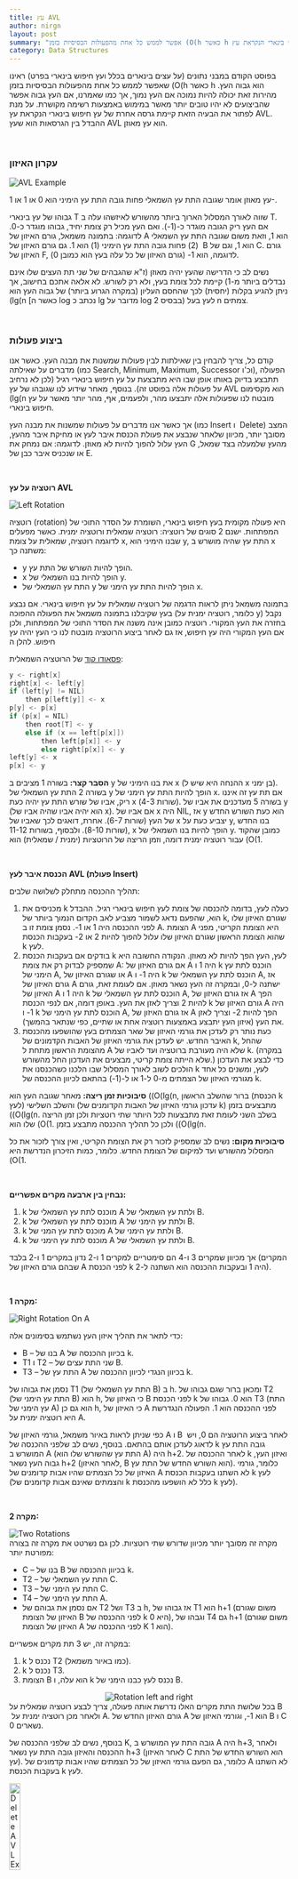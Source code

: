 ```yaml
---
title: עץ AVL
author: nirgn
layout: post
summary: "אפשר לממש כל אחת מהפעולות הבסיסיות בזמן (O(h כאשר h הוא גבוה העץ. מהירות זאת יכולה להיות נמוכה אם העץ נמוך אם העץ גבוה. על מנת לפתור את הבעיה הזאת קיימת גרסה אחרת של עץ חיפוש בינארי הנקראת עץ AVL."
category: Data Structures
---
```

בפוסט הקודם במבני נתונים (על עצים בינארים בכלל ועץ חיפוש בינארי בפרט) ראינו שאפשר לממש כל אחת מהפעולות הבסיסיות בזמן (O(h כאשר h הוא גבוה העץ. מהירות זאת יכולה להיות נמוכה אם העץ נמוך, אך כמו שאמרנו, אם העץ גבוה אפשר שהביצועים לא יהיו טובים יותר מאשר במימוש באמצעות רשימה מקושרת. על מנת לפתור את הבעיה הזאת קיימת גרסה אחרת של עץ חיפוש בינארי הנקראת עץ AVL. ההבדל בין הגרסאות הוא שעץ AVL הוא עץ מאוזן.

<!--more-->

&nbsp;

### עקרון האיזון

<div class="left">
  <img src="/images/posts/avl/AVL_Example.png" alt="AVL Example">
</div>

עץ מאוזן אומר שגובה התת עץ השמאלי פחות גובה התת עץ הימיני הוא 0 או 1 או 1-.

גבוהו של עץ בינארי T שווה לאורך המסלול הארוך ביותר מהשורש לאיזשהו עלה ב T. אם העץ ריק הגובה מוגדר כ-(1-). ואם העץ מכיל רק צומת יחיד, גבוהו מוגדר כ-0. לדוגמה: בתמונה משמאל, גורם האיזון של A הוא 1, וזאת משום שגובה התת עץ השמאלי  (2) פחות גובה התת עץ הימיני (1) הוא 1. גם גורם האיזון של B הוא 1, וגם של C. גורם האיזון של F, לדוגמה, הוא 1- (גורם האיזון של כל עלה בעץ הוא כמובן 0).

נשים לב כי הדרישה שהעץ יהיה מאוזן (ז"א שהגבהים של שני תת העצים שלו אינם נבדלים ביותר מ-1) קיימת לכל צומת בעץ, ולא רק לשורש. לא אלאה אתכם בחישוב, אך ניתן להגיע בקלות (יחסית) לכך שהחסם העליון (במקרה הגרוע ביותר) של גבוה העץ הוא (lg(n [כאשר ה log נכתב כ lg מדובר על log בבסיס 2) לעץ בעל n צמתים. 

&nbsp;

### ביצוע פעולות

קודם כל, צריך להבחין בין שאילתות לבין פעולות שמשנות את מבנה העץ. כאשר אנו מדברים על שאילתה (כמו Search, Minimum, Maximum, Successor וכ'ו), הפעולה תתבצע בדיוק באותו אופן שבו היא מתבצעת על עץ חיפוש בינארי רגיל (לכן לא נרחיב על פעולות אלה בפוסט זה). בנוסף, מאחר שידוע לנו שגובהו של עץ AVL הוא מקסימום (lg(n מובטח לנו שפעולות אלה יתבצעו מהר, ולפעמים, אף, מהר יותר מאשר על עץ חיפוש בינארי.

אך כאשר אנו מדברים על פעולות שמשנות את מבנה העץ (כמו Insert ו  Delete) המצב מסובך יותר, מכיוון שלאחר שנבצע את פעולת הכנסת איבר לעץ או מחיקת איבר מהעץ, העץ עלול להפוך להיות לא מאוזן. לדוגמה: אם נמחק את G מהעץ שלמעלה בצד שמאל, או שנכניס איבר כבן של E.

&nbsp;

**רוטציה על עץ AVL**

<div class="left">
  <img src="/images/posts/avl/Left_Rotation.png" alt="Left Rotation">
</div>

רוטציה (rotation) היא פעולה מקומית בעץ חיפוש בינארי, השומרת על הסדר התוכי של המפתחות. ישנם 2 סוגים של רוטציה: רוטציה שמאלית ורוטציה ימנית. כאשר מפעלים לדוגמה רוטציה, שמאלית על צומת x, שבנו הימיני הוא y, התת עץ שהיה מושרש ב x משתנה כך:

  * y הופך להיות השורש של התת עץ.
  * x הופך להיות בנו השמאלי של y.
  * התת עץ השמאלי של y הופך להיות התת עץ הימני של x.

בתמונה משמאל ניתן לראות הדגמה של רוטציה שמאלית על עץ חיפוש בינארי. אם נבצע בעץ שקיבלנו בתמונה משמאל את הפעולה ההפוכה (כלומר, רוטציה ימנית על y) נקבל בחזרה את העץ המקורי. רוטציה כמובן אינה משנה את הסדר התוכי של המפתחות, ולכן אם העץ המקורי היה עץ חיפוש, אז גם לאחר ביצוע הרוטציה מובטח לנו כי העץ יהיה עץ חיפוש. להלן ה

[פסאודו קוד](http://en.wikipedia.org/wiki/Pseudocode) של הרוטציה השמאלית:

```c
y <- right[x]
right[x] <- left[y]
if (left[y] != NIL)
    then p[left[y]] <- x
p[y] <- p[x]
if (p[x] = NIL)
    then root[T] <- y
    else if (x == left[p[x]])
        then left[p[x]] <- y
        else right[p[x]] <- y
left[y] <- x
p[x] <- y
```

**הסבר קצר:** בשורה 1 מציבים ב y את בנו הימיני של x (ההנחה היא שיש ל x בן ימני). בשורה 2 התת עץ השמאלי של y הופך להיות התת עץ הימני של x. אם תת עץ זה איננו ריק, אביו של שורש התת עץ יהיה כעת x (שורות 4-3). בשורה 5 מעדכנים את אביו של y (הוא יהיה אביו שהיה אביו של x). אם אביו של x היה NIL, אז y הוא כעת השורש החדש של העץ (שורות 6-7). אחרת, דואגים לכך שאביו של x יצביע כעת על y, בנו החדש (שורות 8-10). ולבסוף, בשורות 11-12, x הופך להיות בנו השמאלי של y. כמובן שהקוד עבור רוטציה ימנית דומה, וזמן הריצה של הרוטציות (ימנית / שמאלית) הוא (O(1.

&nbsp;

**הכנסת איבר לעץ AVL (פעולת Insert)**

תהליך ההכנסה מתחלק לשלושה שלבים:

  1. מכניסים את k כעלה לעץ, בדומה להכנסה של צומת לעץ חיפוש בינארי רגיל. ההבדל הוא, שהפעם נדאג לשמור מצביע לאב הקדום הנמוך ביותר של k, שגורם האיזון שלו לפני ההכנסה היה 1 או 1-. נסמן צומת זו ב A. הצומת A היא הצומת הקריטי, מפני שהוא הצומת הראשון שגורם האיזון שלו עלול להפוך להיות 2 או 2- בעקבות הכנסת k לעץ.
  2. בודקים אם בעקבות הכנסת k לעץ, העץ הפך להיות לא מאוזן. הנקודה החשובה היא שמספיק לבדוק רק את צומת A: אם גורם האיזון של A היה 1 ו k הוכנס לתת עץ הימני של A, או שגורם האיזון של A היה 1- ו k הוכנס לתת עץ השמאלי של A, אז גורם האיזון של A ישתנה ל-0, ובמקרה זה העץ נשאר מאוזן. אם לעומת זאת, גורם האיזון של A היה 1 ו k הוכנס לתת עץ השמאלי של A, אז גורם האיזון של A הפך להיות 2 וצריך לאזן את העץ. באופן דומה, אם לנפי הכנסת k גורם האיזון של A היה 1- ו k הוכנס לתת עץ הימני של A, אז גורם האיזון של A הפך להיות 2- וצריך לאזן את העץ (איזון העץ יתבצע באמצעות רוטציה אחת או שתיים, כפי שנתאר בהמשך).
  3. כעת נותר רק לעדכן את גורמי האיזון של שאר הצמתים בעץ שהושפעו מהכנסת האיבר החדש. יש לעדכן את גורמי האיזון של האבות הקדמונים של k, שהחל מהצומת הראשון מתחת ל A שלא היה מעורבת ברוטציה ועד לאביו של k. (במקרה שלא הייתה צומת קריטי, מבצעים את העדכון החל מהשורש.) כדי לבצע את העדכון הולכים לשוב לאורך המסלול שבו הלכנו כשהכנסנו את k לעץ, ומשנים כל אחד מגורמי האיזון של הצמתים מ-0 ל-1 או ל-(1-) בהתאם לכיוון ההכנסה של k.

**סיבוכיות זמן ריצה:** מאחר שגובה העץ הוא ((O(lg(n, ברור שהשלב הראשון (הכנסת k לעץ) והשלב השלישי (עדכון גורמי האיזון של האבות הקדומנים של k) מתבצעים בזמן ((O(lg(n. בשלב השני לעומת זאת מתבצעות לכל היותר שתי רוטציות ולכן זמן הריצה שלו הוא (O(1. ולכן כל תהליך ההכנסה מתבצע בזמן ((O(lg(n.

**סיבוכיות מקום:** נשים לב שמספיק לזכור רק את הצומת הקריטי, ואין צורך לזכור את כל המסלול מהשורש ועד למיקום של הצומת החדש. כלומר, כמות הזיכרון הנדרשת היא (O(1.

&nbsp;

**נבחין בין ארבעה מקרים אפשריים:**

  1. k מוכנס לתת עץ השמאלי של A ולתת עץ השמאלי של B.
  2. k מוכנס לתת עץ השמאלי של A ולתת עץ הימני של B.
  3. k מוכנס לתת עץ המני של A ולתת עץ הימני של B.
  4. k מוכנס לתת עץ הימני של A ולתת עץ השמאלי של B.

אך מכיוון שמקרים 3 ו-4 הם סימטריים למקרים 1 ו-2 נדון במקרים 1 ו-2 בלבד (המקרים שבהם גורם האיזון של A לפני הכנסת k היה 1 ובעקבות ההכנסה הוא השתנה ל-2).

&nbsp;

**מקרה 1:**

<div class="left">
  <img src="/images/posts/avl/Right_Rotation_On_A.png" alt="Right Rotation On A">
</div>

כדי לתאר את תהליך איזון העץ נשתמש בסימונים אלה:

  * B &#8211; בנו של A בכיוון ההכנסה של k.
  * T1 ו T2 &#8211; שני התת עצים של B.
  * T3 &#8211; התת עץ של A בכיוון הנגדי לכיוון ההכנסה של k.

נסמן את גבוהו של T1 (התת עץ השמאלי של B) ב h. ומכאן ברור שגם גבוהו של T2 (התת עץ הימני של B) הוא h, כי האיזון של B לפני הכנסת k הוא 0. גבוהו של T3 (התת עץ הימני של A) הוא גם כן h, כי האיזון של A לפני ההכנסה הוא 1. הפעולה הנגדרשת היא רוטציה ימנית על A.

כפי שניתן לראות באיור משמאל, גורמי האיזון של A ו B  לאחר ביצוע הרוטציה הם 0, ויש לדאוג לעדכן אותם בהתאם. בנוסף, נשים לב שלפני ההכנסה של k גובה התת עץ המושרש ב A (התת עץ שהשורש שלו הוא A) היה h+2. לאחר ההכנסה של k ואיזון העץ, גבוה העץ נשאר h+2 (לאחר האיזון, B הוא השורש החדש של התת עץ). כלומר, גורמי האיזון של כל הצמתים שהיו אבות קדומנים של A לא השתנו בעקבות הכנסת k לעץ (והצמתים שאינם אבות קדומנים של k כלל לא הושפעו מהכנסת k לעץ).

&nbsp;

**מקרה 2:**

<div class="left">
  <img src="/images/posts/avl/Two_Rotations.png" alt="Two Rotations">
</div>
מקרה זה מסובך יותר מכיוון שדורש שתי רוטציות. לכן גם נשרטט את מקרה זה בצורה מפורטת יותר:

  * C &#8211; בנו של B בכיוון ההכנסה של k.
  * T2 &#8211; התת עץ השמאלי של C.
  * T3 &#8211; התת עץ הימני של C.
  * T4 &#8211; התת עץ הימני של A.
  * אם נסמן את גבוהם של T2 ושל T3 ב h, אז גבוהו של T1 הוא h+1 (משום שגורם האיזון של הצומת B לפני ההכנסה של k היא 0), וגבהו של T4 גם h+1 (משום שגורם האיזון של הצומת A לפני ההכנסה של K הוא 1).

במקרה זה, יש 3 תת מקרים אפשריים:

  1. k נכנס ל T2 (כמו באיור משמאל).
  2. k נכנס ל T3.
  3. הצומת B הוא עלה, ו k נכנס לעץ כבנו הימני של B.

<div style="text-align: center;">
  <img src="/images/posts/avl/Rotation_left_and_right.png" alt="Rotation left and right">
</div>
בכל שלושת התת מקרים האלו נדרשת אותה פעולה, צריך לבצע רוטציה שמאלית על B  ולאחר מכן רוטציה ימנית על A. גורם האיזון החדש של A הוא 1-, וגורמי האיזון של B ו C נשארים 0.

בנוסף, נשים לב שלפני ההכנסה של K, גובה התת עץ המושרש ב A היה h+3, ולאחר ההכנסה והאיזון גובה התת עץ נשאר h+3 (לאחר האיזון C הוא השורש החדש של התת עץ). כלומר, גם הפעם גורמי האיזון של כל הצמתים שהיו אבות קדמונים של A לא השתנו בעקבות הכנסת k לעץ.

<div class="left">
  <img src="/images/posts/avl/Delete_AVL_Example.png" alt="Delete AVL Example" style="width: 20%;">
</div>

&nbsp;

**מחיקת איבר מעץ AVL (פעולת Delete)**

כדי למחוק איבר מעץ AVL, מפעילים קודם כל את כל האלגוריתם למחיקת איבר מעץ חיפוש בינארי רגיל (נזכיר: אם הצומת הוא עלה &#8211; פשוט נמחק אותו. אם לצומת יש בן אחד &#8211; מוחקים את הצומת ומציבים את בנו במקומו. אם לצומת יש 2 בנים &#8211; מציבים במקום הצומת את העוקב לו בסדר תוכי ומוחקים את העוקב  בסדר תוכי), ולאחר ביצוע המחיקה, משתנה גורם האיזון של אביו של הצומת שנמחק.

ז"א שישנם 3 מקרים אפשריים: שינוי בגורם האיזון מ-0 ל-(1+/-), שינוי מ-(1+/-) ל-0, או שינוי מ-(1+/-) ל-(2+/-). נדגים את שלושת המקרים באמצעות מחיקת איבר מהעץ שמשמאל.

&nbsp;

<div class="left">
  <img src="/images/posts/avl/Case_A.png" alt="Case A" style="width: 40%;">
</div>

**מקרה א**

גורם האיזון של האב היה 0 והוא משתנה ל-(1+/-). במקרה זה גובהו של התת עץ המושרש באב לא משתנה, ולכן צריך רק לעדכן את גורם האיזון של האב. זה המקרה הפשוט ביותר, מאחר שלשינוי בגורם האיזון של האב אין השפעה על צמתים אחרים בעץ.

גורם האיזון של D משתנה מ-0 ל-(1-), ובכך האלגוריתם מסתיים.

&nbsp;

**מקרה ב**

<div class="left">
  <img src="/images/posts/avl/Case_B.png" alt="Case B" style="width: 40%;">
</div>

גורם האיזון של האב היה 1+/- והוא משתנה ל-0. במקרה זה גובהו של התת עץ המושרש באב קטן ב-1, ולכן יש השפעה כל גורם האיזון של הסבא. לכן, צריך לעדכן את גורם האיזון של הסבא, ולהמשיך בהתאם לסוג השינוי בגורם האיזון של הסבא (שינוי מ-0 ל-(1+/-), שינוי מ-(1+/-) ל-0, או שינוי מ-(1+/-) ל-(2+/-).

אביו של הצומת שנמחק הוא P, וגורם האיזון של P משתנה מ-1 ל-0. בעקבות זאת יש לשנות גם את גורמי האיזון של הבאות הקדמונים של P, שהם כעת R ו-M. גורם האיזון של הסבא, R, משתנה מ-1 ל-0, וגורם האיזון של M, אביו של הסבא, משתנה מ-1 ל-0.

&nbsp;

**מקרה ג**

<div class="left">
  <img src="/images/posts/avl/Case_C.png" alt="Case C" style="width: 60%;">
</div>

גורם האיזון של האב היה 1+/-, והוא משתנה ל-(2+/-). במקרה זה יש צורך לבצע רוטציה על האב כדי לאזן את העץ. לאחר ביצוע הרוטציה, גובה התת עץ המושרש באב עלול לקטון ב-1. וכמו שאמרנו, יש לכך הפשעה על גורם האיזון של הסבא, וצריך לפעול כמו שפעלנו במקרה ב.

אביו של הצומת שנמחק הוא R, וגורם האיזון שלו משתנה מ-1 ל-2. לאחר ביצוע רוטציה על R, גובהו של התת עץ ש R היה השורש שלו קטן ב-1, ויש לשנות את גורם האיזון של F מ-(1-) ל-0.

&nbsp;

לסיכום, כאשר גורם האיזון של האב הוא 1+/- הוא משתנה ל-0 או ל-(2+/-). (כאשר הוא משתנה ל-(2+/-) צריך לבצע רוטציה). בעקבות השינוי בגורם האיזון של האב, משתנה גם גורם האיזון של הסבא, ויש לחזור על תהליך האיזון, כשהפעם בוחנים את האפקט שיש לשינוי בגורם האיזון של הסבא. במקרה הגרוע, יהיה צורך לבצע רוטציה בכל צומת לאורך המסלול מהצומת שנמחק ועד לשורש.

&nbsp;

### לסיכום

בפוסט זה למדנו על נגזרת של עצי חיפוש בינארים הנקראת עצי חיפוש בינארים מאוזנים. הבנו כיצד מבצעים פעולת הכנסה (4 אפשרויות שונות) ומחיקה (3 אפשרויות שונות) לעצים כאלו תוך שמירה על האיזון שלהם (איזון גבוה העץ). על מנת לשמור על איזון העץ למדנו כיצד לבצע רוטציה על העץ (לשנות את סדר המפתחות התוכי של העץ). 

עצי חיפוש בינארי **מאוזנים** מאפשרים לנו לבצע את פעולות המילון (הכנסה ומחיקה) בזמן (O(lgn (מה שאינו מובטח אם משתמשים בעצי חיפוש בינארי רגילים). לכן השימוש בעצי AVL כ"קופסה שחורה" יכול להועיל כאשר אנו מתכננים מבני נתונים שתומכים או בפעולות המילון או בפעולות פשוטות ושימושיות אחרות שנגזרות מהן.
